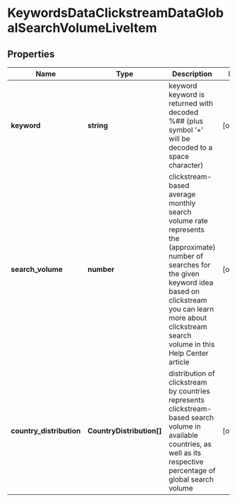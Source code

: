 # KeywordsDataClickstreamDataGlobalSearchVolumeLiveItem

## Properties

| Name | Type | Description | Notes |
|------------ | ------------- | ------------- | -------------|
**keyword** | **string** | keyword<br>keyword is returned with decoded %## (plus symbol ‘+’ will be decoded to a space character) |[optional]|
**search_volume** | **number** | clickstream-based average monthly search volume rate<br>represents the (approximate) number of searches for the given keyword idea based on clickstream<br>you can learn more about clickstream search volume in this Help Center article |[optional]|
**country_distribution** | **CountryDistribution[]** | distribution of clickstream by countries<br>represents clickstream-based search volume in available countries, as well as its respective percentage of global search volume |[optional]|